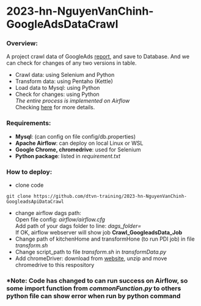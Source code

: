 # 2023-hn-NguyenVanChinh-GoogleAdsDataCrawl
### Overview:  
A project crawl data of GoogleAds [report](https://developers.google.com/google-ads/api/fields/v15/overview), and save to Database. And we can check for changes of any two versions in table.
- Crawl data: using Selenium and Python
- Transform data: using Pentaho (Kettle)
- Load data to Mysql: using Python
- Check for changes: using Python  
_The entire process is implemented on Airflow_  
Checking [here](https://docs.google.com/presentation/d/1Z3wYE3DjlgQ2rXPdBs-1AbC0xepL2eZvpNMjddojobM/edit?usp=drive_link) for more details.

### Requirements:
- **Mysql**: (can config on file config/db.properties)  
- **Apache Airflow**: can deploy on local Linux or WSL
- **Google Chrome, chromedrive**: used for Selenium
- **Python package**: listed in _requirement.txt_

### How to deploy:
- clone code  
```shell
git clone https://github.com/dtvn-training/2023-hn-NguyenVanChinh-GoogleadsApiDataCrawl
```
- change airflow dags path:  
    Open file config: _airflow/airflow.cfg_  
    Add path of your dags folder to line:  _dags_folder=_  
    If OK, airflow webserver will show job **Crawl_GoogleadsData_Job**  
- Change path of kitchenHome and transformHone (to run PDI job) in file _transform.sh_
- Change script_path to file _transform.sh_ in _transformData.py_  
- Add chromeDriver: download from [website](https://googlechromelabs.github.io/chrome-for-testing/), unzip and move chromedrive to this respository    
### *Note: Code has changed to can run success on Airflow, so some import function from _commonFunction.py_ to others python file can show error when run by python command
